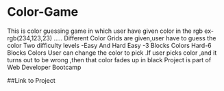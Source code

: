 # Color-Game

This is color guessing game in which user have given color in the rgb ex-rgb(234,123,23) .....
Different Color Grids are given,user have to guess the color 
Two difficulty levels -Easy And Hard
Easy -3 Blocks Colors
Hard-6 Blocks Colors
User can change the color to pick .If user picks color ,and it turns out to be wrong ,then that color fades up in black
Project is part of Web Developer Bootcamp


##Link to Project
